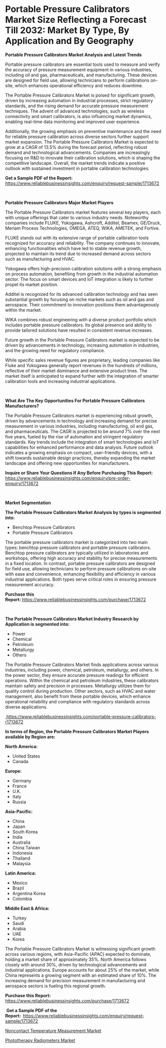 <p><h1>Portable Pressure Calibrators Market Size Reflecting a Forecast Till 2032: Market By Type, By Application and By Geography</h1></p><p><strong>Portable Pressure Calibrators Market Analysis and Latest Trends</strong></p>
<p><p>Portable pressure calibrators are essential tools used to measure and verify the accuracy of pressure measurement equipment in various industries, including oil and gas, pharmaceuticals, and manufacturing. These devices are designed for field use, allowing technicians to perform calibrations on-site, which enhances operational efficiency and reduces downtime.</p><p>The Portable Pressure Calibrators Market is poised for significant growth, driven by increasing automation in industrial processes, strict regulatory standards, and the rising demand for accurate pressure measurement techniques. The advent of advanced technologies, such as wireless connectivity and smart calibrators, is also influencing market dynamics, enabling real-time data monitoring and improved user experience.</p><p>Additionally, the growing emphasis on preventive maintenance and the need for reliable pressure calibration across diverse sectors further support market expansion. The Portable Pressure Calibrators Market is expected to grow at a CAGR of 13.5% during the forecast period, reflecting robust demand and technological advancements. Companies are increasingly focusing on R&D to innovate their calibration solutions, which is shaping the competitive landscape. Overall, the market trends indicate a positive outlook with sustained investment in portable calibration technologies.</p></p>
<p><strong>Get a Sample PDF of the Report:&nbsp;</strong> <a href="https://www.reliablebusinessinsights.com/enquiry/request-sample/1713672?utm_campaign=75&utm_medium=2&utm_source=Github&utm_content=ia&utm_term=11012025&utm_id=portable-pressure-calibrators">https://www.reliablebusinessinsights.com/enquiry/request-sample/1713672</a></p>
<p>&nbsp;</p>
<p><strong>Portable Pressure Calibrators Major Market Players</strong></p>
<p><p>The Portable Pressure Calibrators market features several key players, each with unique offerings that cater to various industry needs. Noteworthy companies include FLUKE, Yokogawa, Ashcroft, Additel, Beamex, GE/Druck, Meriam Process Technologies, OMEGA, ATEQ, WIKA, AMETEK, and Fortive.</p><p>FLUKE stands out with its extensive range of portable calibration tools recognized for accuracy and reliability. The company continues to innovate, enhancing functionalities which have led to stable revenue growth, projected to maintain its trend due to increased demand across sectors such as manufacturing and HVAC.</p><p>Yokogawa offers high-precision calibration solutions with a strong emphasis on process automation, benefiting from growth in the industrial automation sector. The focus on smart devices and IoT integration is likely to further propel its market position.</p><p>Additel is recognized for its advanced calibration technology and has seen substantial growth by focusing on niche markets such as oil and gas and aerospace. Their commitment to innovation positions them advantageously within the market.</p><p>WIKA combines robust engineering with a diverse product portfolio which includes portable pressure calibrators. Its global presence and ability to provide tailored solutions have resulted in consistent revenue increases.</p><p>Future growth in the Portable Pressure Calibrators market is expected to be driven by advancements in technology, increasing automation in industries, and the growing need for regulatory compliance.</p><p>While specific sales revenue figures are proprietary, leading companies like Fluke and Yokogawa generally report revenues in the hundreds of millions, reflective of their market dominance and extensive product lines. The market itself is anticipated to expand further with the integration of smarter calibration tools and increasing industrial applications.</p></p>
<p>&nbsp;</p>
<p><strong>What Are The Key Opportunities For Portable Pressure Calibrators Manufacturers?</strong></p>
<p><p>The Portable Pressure Calibrators market is experiencing robust growth, driven by advancements in technology and increasing demand for precise measurement in various industries, including manufacturing, oil and gas, and pharmaceuticals. The CAGR is projected to be around 7% over the next five years, fueled by the rise of automation and stringent regulatory standards. Key trends include the integration of smart technologies and IoT capabilities for enhanced performance and data analysis. Future outlook indicates a growing emphasis on compact, user-friendly devices, with a shift towards sustainable design practices, thereby expanding the market landscape and offering new opportunities for manufacturers.</p></p>
<p><strong>Inquire or Share Your Questions If Any Before Purchasing This Report:</strong> <a href="https://www.reliablebusinessinsights.com/enquiry/pre-order-enquiry/1713672?utm_campaign=75&utm_medium=2&utm_source=Github&utm_content=ia&utm_term=11012025&utm_id=portable-pressure-calibrators">https://www.reliablebusinessinsights.com/enquiry/pre-order-enquiry/1713672</a></p>
<p>&nbsp;</p>
<p><strong>Market Segmentation</strong></p>
<p><strong>The Portable Pressure Calibrators Market Analysis by types is segmented into:</strong></p>
<p><ul><li>Benchtop Pressure Calibrators</li><li>Portable Pressure Calibrators</li></ul></p>
<p><p>The portable pressure calibrators market is categorized into two main types: benchtop pressure calibrators and portable pressure calibrators. Benchtop pressure calibrators are typically utilized in laboratories and workshops, offering high accuracy and stability for precise measurements in a fixed location. In contrast, portable pressure calibrators are designed for field use, allowing technicians to perform pressure calibrations on-site with ease and convenience, enhancing flexibility and efficiency in various industrial applications. Both types serve critical roles in ensuring pressure measurement accuracy.</p></p>
<p><strong>Purchase this Report:&nbsp;</strong><a href="https://www.reliablebusinessinsights.com/purchase/1713672?utm_campaign=75&utm_medium=2&utm_source=Github&utm_content=ia&utm_term=11012025&utm_id=portable-pressure-calibrators">https://www.reliablebusinessinsights.com/purchase/1713672</a></p>
<p>&nbsp;</p>
<p><strong>The Portable Pressure Calibrators Market Industry Research by Application is segmented into:</strong></p>
<p><ul><li>Power</li><li>Chemical</li><li>Petroleum</li><li>Metallurgy</li><li>Others</li></ul></p>
<p><p>The Portable Pressure Calibrators Market finds applications across various industries, including power, chemical, petroleum, metallurgy, and others. In the power sector, they ensure accurate pressure readings for efficient operations. Within the chemical and petroleum industries, these calibrators maintain safety and precision in processes. Metallurgy utilizes them for quality control during production. Other sectors, such as HVAC and water management, also benefit from these portable devices, which enhance operational reliability and compliance with regulatory standards across diverse applications.</p></p>
<p><a href="https://www.reliablebusinessinsights.com/portable-pressure-calibrators-r1713672?utm_campaign=75&utm_medium=2&utm_source=Github&utm_content=ia&utm_term=11012025&utm_id=portable-pressure-calibrators">&nbsp;https://www.reliablebusinessinsights.com/portable-pressure-calibrators-r1713672</a></p>
<p><strong>In terms of Region, the Portable Pressure Calibrators Market Players available by Region are:</strong></p>
<p>
    <p> <strong> North America: </strong>
        <ul>
            <li>United States</li>
            <li>Canada</li>
        </ul>
        </p> 
    <p> <strong> Europe: </strong>
        <ul>
            <li>Germany</li>
            <li>France</li>
            <li>U.K.</li>
            <li>Italy</li>
            <li>Russia</li>
        </ul>
        </p> 
    <p> <strong> Asia-Pacific: </strong>
        <ul>
            <li>China</li>
            <li>Japan</li>
            <li>South Korea</li>
            <li>India</li>
            <li>Australia</li>
            <li>China Taiwan</li>
            <li>Indonesia</li>
            <li>Thailand</li>
            <li>Malaysia</li>
        </ul>
        </p> 
    <p> <strong> Latin America: </strong>
        <ul>
            <li>Mexico</li>
            <li>Brazil</li>
            <li>Argentina Korea</li>
            <li>Colombia</li>
        </ul>
        </p> 
    <p> <strong> Middle East & Africa: </strong>
        <ul>
            <li>Turkey</li>
            <li>Saudi</li>
            <li>Arabia</li>
            <li>UAE</li>
            <li>Korea</li>
        </ul>
    </p>
    </p>
<p><p>The Portable Pressure Calibrators Market is witnessing significant growth across various regions, with Asia-Pacific (APAC) expected to dominate, holding a market share of approximately 35%. North America follows closely with around 30%, driven by technological advancements and industrial applications. Europe accounts for about 25% of the market, while China represents a growing segment with an estimated share of 10%. The increasing demand for precision measurement in manufacturing and aerospace sectors is fueling this regional growth.</p></p>
<p><strong>Purchase this Report: </strong><a href="https://www.reliablebusinessinsights.com/purchase/1713672?utm_campaign=75&utm_medium=2&utm_source=Github&utm_content=ia&utm_term=11012025&utm_id=portable-pressure-calibrators">https://www.reliablebusinessinsights.com/purchase/1713672</a></p>
<p>&nbsp;<strong>Get a Sample PDF of the Report:&nbsp;&nbsp;</strong><a href="https://www.reliablebusinessinsights.com/enquiry/request-sample/1713672?utm_campaign=75&utm_medium=2&utm_source=Github&utm_content=ia&utm_term=11012025&utm_id=portable-pressure-calibrators">https://www.reliablebusinessinsights.com/enquiry/request-sample/1713672</a></p>
<p><strong></strong></p>
<p><p><a href="https://github.com/donnettaletizia/Market-Research-Report-List-1/blob/main/noncontact-temperature-measurement-market.md?utm_campaign=75&utm_medium=2&utm_source=Github&utm_content=ia&utm_term=11012025&utm_id=portable-pressure-calibrators">Noncontact Temperature Measurement Market</a></p><p><a href="https://github.com/bogganbillie6969/Market-Research-Report-List-1/blob/main/phototherapy-radiometers-market.md?utm_campaign=75&utm_medium=2&utm_source=Github&utm_content=ia&utm_term=11012025&utm_id=portable-pressure-calibrators">Phototherapy Radiometers Market</a></p></p>